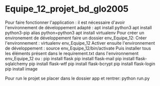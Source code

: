 # Equipe_12_projet_bd_glo2005
Pour faire fonctionner l'application : 
il est nécessaire d'avoir l'environnement de développement adapté : 
  apt install python3
	apt install python3-pip
	alias python=python3
	apt install virtualenv
Pour créer un environement de développement faire un dossier env_Equipe_12:
Créer l'environnement : virtualenv env_Equipe_12
Activer ensuite l'environnement de développement : source env_Equipe_12/bin/activate
Puis installer tous les éléments présent dans le requirement.txt dans l'environnement env_Equipe_12 ou : 
	pip install flask
	pip install flask-mail
	pip install flask-sqlalchemy
	pip install flask-wtf
	pip install flask-bcrypt
	pip install flask-login
	pip install image

Pour run le projet se placer dans le dossier app et rentrer: 
	python run.py
